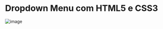 # Dropdown Menu com HTML5 e CSS3

![image](https://user-images.githubusercontent.com/87333149/173259172-8b01b04f-b931-4893-ac51-a143a78cc188.png)
